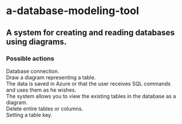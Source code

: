 # a-database-modeling-tool
## A system for creating and reading databases using diagrams.  
### Possible actions  
Database connection.  
Draw a diagram representing a table.  
The data is saved in Azure or that the user receives SQL commands  
and uses them as he wishes.  
The system allows you to view the existing tables in the database as a diagram.  
Delete entire tables or columns.  
Setting a table key.

